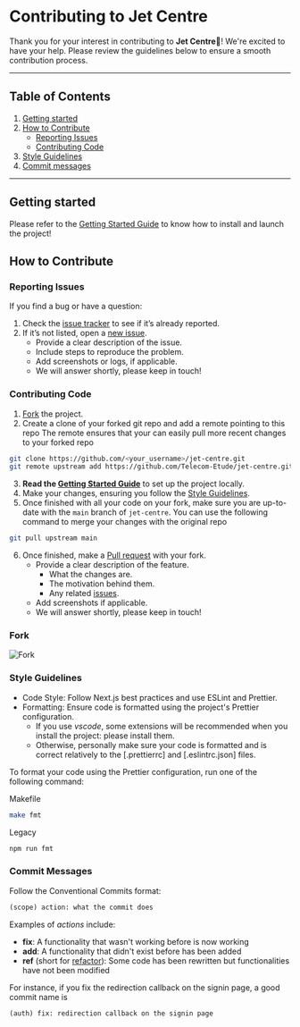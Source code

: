 # Contributing to Jet Centre

Thank you for your interest in contributing to **Jet Centre**🚀! We're excited to have your help. Please review the guidelines below to ensure a smooth contribution process.

---

## Table of Contents

1. [Getting started](#getting-started)
2. [How to Contribute](#how-to-contribute)
    - [Reporting Issues](#reporting-issues)
    - [Contributing Code](#contributing-code)
3. [Style Guidelines](#style-guidelines)
4. [Commit messages](#commit-messages)

---

## Getting started

Please refer to the [Getting Started Guide](/docs/GETTING_STARTED.md) to know how to install and launch the project!

## How to Contribute

### Reporting Issues

If you find a bug or have a question:

1. Check the [issue tracker](https://github.com/telecom-etude/jet-centre/issues) to see if it’s already reported.
2. If it’s not listed, open a [new issue](https://github.com/telecom-etude/jet-centre/issues/new).
    - Provide a clear description of the issue.
    - Include steps to reproduce the problem.
    - Add screenshots or logs, if applicable.
    - We will answer shortly, please keep in touch!

### Contributing Code

1. [Fork](#fork) the project.
2. Create a clone of your forked git repo and add a remote pointing to this repo
   The remote ensures that your can easily pull more recent changes to your forked repo

```bash
git clone https://github.com/<your_username>/jet-centre.git
git remote upstream add https://github.com/Telecom-Etude/jet-centre.git
```

3. **Read the [Getting Started Guide](/docs/GETTING_STARTED.md)** to set up the project locally.
4. Make your changes, ensuring you follow the [Style Guidelines](#style-guidelines).
5. Once finished with all your code on your fork, make sure you are up-to-date with the `main` branch of `jet-centre`. You can use the following command to merge your changes with the original repo

```bash
git pull upstream main
```

6. Once finished, make a [Pull request](https://github.com/telecom-etude/jet-centre/pulls) with your fork.
    - Provide a clear description of the feature.
        - What the changes are.
        - The motivation behind them.
        - Any related [issues](<(https://github.com/telecom-etude/jet-centre/issues)>).
    - Add screenshots if applicable.
    - We will answer shortly, please keep in touch!

### Fork

![Fork](fork.png)

### Style Guidelines

- Code Style: Follow Next.js best practices and use ESLint and Prettier.
- Formatting: Ensure code is formatted using the project's Prettier configuration.
    - If you use _vscode_, some extensions will be recommended when you install the project: please install them.
    - Otherwise, personally make sure your code is formatted and is correct relatively to the [.prettierrc] and [.eslintrc.json] files.

To format your code using the Prettier configuration, run one of the following command:

Makefile

```bash
make fmt
```

Legacy

```bash
npm run fmt
```

### Commit Messages

Follow the Conventional Commits format:

```txt
(scope) action: what the commit does
```

Examples of _actions_ include:

- **fix**: A functionality that wasn't working before is now working
- **add**: A functionality that didn't exist before has been added
- **ref** (short for [refactor](https://en.wikipedia.org/wiki/Code_refactoring)): Some code has been rewritten but functionalities have not been modified

For instance, if you fix the redirection callback on the signin page, a good commit name is

```txt
(auth) fix: redirection callback on the signin page
```
